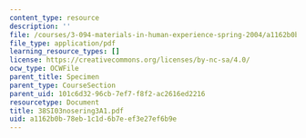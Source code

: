 ```yaml
---
content_type: resource
description: ''
file: /courses/3-094-materials-in-human-experience-spring-2004/a1162b0b78eb1c1d6b7eef3e27ef6b9e_38SI03nosering3A1.pdf
file_type: application/pdf
learning_resource_types: []
license: https://creativecommons.org/licenses/by-nc-sa/4.0/
ocw_type: OCWFile
parent_title: Specimen
parent_type: CourseSection
parent_uid: 101c6d32-96cb-7ef7-f8f2-ac2616ed2216
resourcetype: Document
title: 38SI03nosering3A1.pdf
uid: a1162b0b-78eb-1c1d-6b7e-ef3e27ef6b9e
---
```

